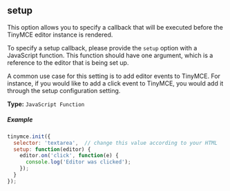 ## setup

This option allows you to specify a callback that will be executed before the TinyMCE editor instance is rendered.

To specify a setup callback, please provide the `setup` option with a JavaScript function. This function should have one argument, which is a reference to the editor that is being set up.

A common use case for this setting is to add editor events to TinyMCE. For instance, if you would like to add a click event to TinyMCE, you would add it through the setup configuration setting.

**Type:** `JavaScript Function`

##### Example

```js
tinymce.init({
  selector: 'textarea',  // change this value according to your HTML
  setup: function(editor) {
    editor.on('click', function(e) {
      console.log('Editor was clicked');
    });
  }
});
```
